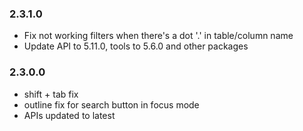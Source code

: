 ### 2.3.1.0
* Fix not working filters when there's a dot '.' in table/column name
* Update API to 5.11.0, tools to 5.6.0 and other packages

### 2.3.0.0
* shift + tab fix
* outline fix for search button in focus mode
* APIs updated to latest